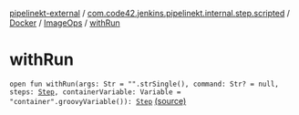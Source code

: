 [pipelinekt-external](../../../index.md) / [com.code42.jenkins.pipelinekt.internal.step.scripted](../../index.md) / [Docker](../index.md) / [ImageOps](index.md) / [withRun](./with-run.md)

# withRun

`open fun withRun(args: Str = "".strSingle(), command: Str? = null, steps: `[`Step`](../../../com.code42.jenkins.pipelinekt.core.step/-step/index.md)`, containerVariable: Variable = "container".groovyVariable()): `[`Step`](../../../com.code42.jenkins.pipelinekt.core.step/-step/index.md) [(source)](https://github.com/code42/pipelinekt/tree/master/internal/src/main/kotlin/com/code42/jenkins/pipelinekt/internal/step/scripted/Docker.kt#L18)